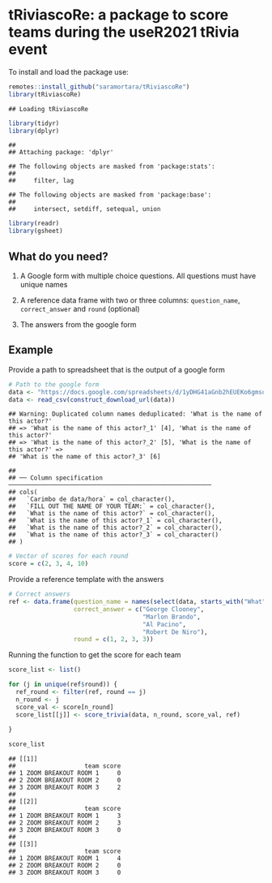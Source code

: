 
# **tRiviascoRe**: a package to score teams during the useR2021 tRivia event

To install and load the package use:

``` r
remotes::install_github("saramortara/tRiviascoRe")
library(tRiviascoRe)
```

    ## Loading tRiviascoRe

``` r
library(tidyr)
library(dplyr)
```

    ## 
    ## Attaching package: 'dplyr'

    ## The following objects are masked from 'package:stats':
    ## 
    ##     filter, lag

    ## The following objects are masked from 'package:base':
    ## 
    ##     intersect, setdiff, setequal, union

``` r
library(readr)
library(gsheet)
```

## What do you need?

1.  A Google form with multiple choice questions. All questions must
    have unique names

2.  A reference data frame with two or three columns: `question_name`,
    `correct_answer` and `round` (optional)

3.  The answers from the google form

## Example

Provide a path to spreadsheet that is the output of a google form

``` r
# Path to the google form
data <- "https://docs.google.com/spreadsheets/d/1yDHG41aGnb2hEUEKo6gmsoeWIBaQuv6uf-tDE0J4XbI/edit?usp=sharing"
data <- read_csv(construct_download_url(data))
```

    ## Warning: Duplicated column names deduplicated: 'What is the name of this actor?'
    ## => 'What is the name of this actor?_1' [4], 'What is the name of this actor?'
    ## => 'What is the name of this actor?_2' [5], 'What is the name of this actor?' =>
    ## 'What is the name of this actor?_3' [6]

    ## 
    ## ── Column specification ────────────────────────────────────────────────────────
    ## cols(
    ##   `Carimbo de data/hora` = col_character(),
    ##   `FILL OUT THE NAME OF YOUR TEAM:` = col_character(),
    ##   `What is the name of this actor?` = col_character(),
    ##   `What is the name of this actor?_1` = col_character(),
    ##   `What is the name of this actor?_2` = col_character(),
    ##   `What is the name of this actor?_3` = col_character()
    ## )

``` r
# Vector of scores for each round
score = c(2, 3, 4, 10)
```

Provide a reference template with the answers

``` r
# Correct answers
ref <- data.frame(question_name = names(select(data, starts_with("What"))),
                  correct_answer = c("George Clooney", 
                                     "Marlon Brando", 
                                     "Al Pacino", 
                                     "Robert De Niro"),
                  round = c(1, 2, 3, 3))
```

Running the function to get the score for each team

``` r
score_list <- list()

for (j in unique(ref$round)) {
  ref_round <- filter(ref, round == j)
  n_round <- j
  score_val <- score[n_round]
  score_list[[j]] <- score_trivia(data, n_round, score_val, ref)
  
}

score_list
```

    ## [[1]]
    ##                   team score
    ## 1 ZOOM BREAKOUT ROOM 1     0
    ## 2 ZOOM BREAKOUT ROOM 2     0
    ## 3 ZOOM BREAKOUT ROOM 3     2
    ## 
    ## [[2]]
    ##                   team score
    ## 1 ZOOM BREAKOUT ROOM 1     3
    ## 2 ZOOM BREAKOUT ROOM 2     3
    ## 3 ZOOM BREAKOUT ROOM 3     0
    ## 
    ## [[3]]
    ##                   team score
    ## 1 ZOOM BREAKOUT ROOM 1     4
    ## 2 ZOOM BREAKOUT ROOM 2     0
    ## 3 ZOOM BREAKOUT ROOM 3     0
